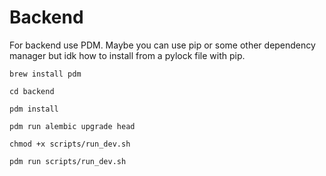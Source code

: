 # Backend

For backend use PDM. Maybe you can use pip or some other dependency manager but idk how to install from a pylock file with pip.

`brew install pdm`

`cd backend`

`pdm install`

`pdm run alembic upgrade head`

`chmod +x scripts/run_dev.sh`

`pdm run scripts/run_dev.sh`
